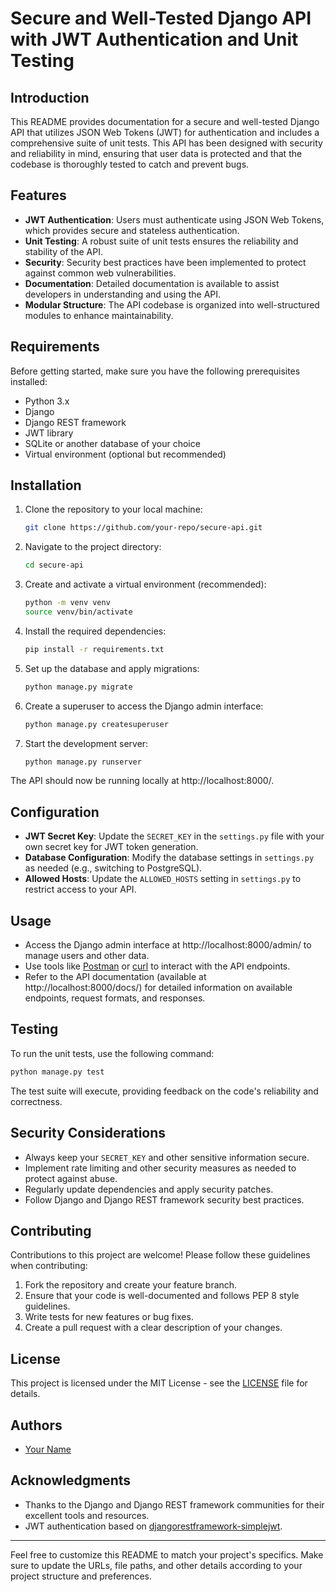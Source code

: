 # Secure and Well-Tested Django API with JWT Authentication and Unit Testing

## Introduction

This README provides documentation for a secure and well-tested Django API that utilizes JSON Web Tokens (JWT) for authentication and includes a comprehensive suite of unit tests. This API has been designed with security and reliability in mind, ensuring that user data is protected and that the codebase is thoroughly tested to catch and prevent bugs.

## Features

- **JWT Authentication**: Users must authenticate using JSON Web Tokens, which provides secure and stateless authentication.
- **Unit Testing**: A robust suite of unit tests ensures the reliability and stability of the API.
- **Security**: Security best practices have been implemented to protect against common web vulnerabilities.
- **Documentation**: Detailed documentation is available to assist developers in understanding and using the API.
- **Modular Structure**: The API codebase is organized into well-structured modules to enhance maintainability.

## Requirements

Before getting started, make sure you have the following prerequisites installed:

- Python 3.x
- Django
- Django REST framework
- JWT library
- SQLite or another database of your choice
- Virtual environment (optional but recommended)

## Installation

1. Clone the repository to your local machine:

   ```bash
   git clone https://github.com/your-repo/secure-api.git
   ```

2. Navigate to the project directory:

   ```bash
   cd secure-api
   ```

3. Create and activate a virtual environment (recommended):

   ```bash
   python -m venv venv
   source venv/bin/activate
   ```

4. Install the required dependencies:

   ```bash
   pip install -r requirements.txt
   ```

5. Set up the database and apply migrations:

   ```bash
   python manage.py migrate
   ```

6. Create a superuser to access the Django admin interface:

   ```bash
   python manage.py createsuperuser
   ```

7. Start the development server:

   ```bash
   python manage.py runserver
   ```

The API should now be running locally at http://localhost:8000/.

## Configuration

- **JWT Secret Key**: Update the `SECRET_KEY` in the `settings.py` file with your own secret key for JWT token generation.
- **Database Configuration**: Modify the database settings in `settings.py` as needed (e.g., switching to PostgreSQL).
- **Allowed Hosts**: Update the `ALLOWED_HOSTS` setting in `settings.py` to restrict access to your API.

## Usage

- Access the Django admin interface at http://localhost:8000/admin/ to manage users and other data.
- Use tools like [Postman](https://www.postman.com/) or [curl](https://curl.se/) to interact with the API endpoints.
- Refer to the API documentation (available at http://localhost:8000/docs/) for detailed information on available endpoints, request formats, and responses.

## Testing

To run the unit tests, use the following command:

```bash
python manage.py test
```

The test suite will execute, providing feedback on the code's reliability and correctness.

## Security Considerations

- Always keep your `SECRET_KEY` and other sensitive information secure.
- Implement rate limiting and other security measures as needed to protect against abuse.
- Regularly update dependencies and apply security patches.
- Follow Django and Django REST framework security best practices.

## Contributing

Contributions to this project are welcome! Please follow these guidelines when contributing:

1. Fork the repository and create your feature branch.
2. Ensure that your code is well-documented and follows PEP 8 style guidelines.
3. Write tests for new features or bug fixes.
4. Create a pull request with a clear description of your changes.

## License

This project is licensed under the MIT License - see the [LICENSE](LICENSE) file for details.

## Authors

- [Your Name](https://github.com/your-repo)

## Acknowledgments

- Thanks to the Django and Django REST framework communities for their excellent tools and resources.
- JWT authentication based on [djangorestframework-simplejwt](https://github.com/davesque/django-rest-framework-simplejwt).

---

Feel free to customize this README to match your project's specifics. Make sure to update the URLs, file paths, and other details according to your project structure and preferences.
